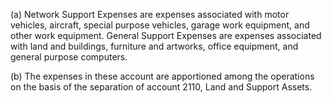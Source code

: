 (a) Network Support Expenses are expenses associated with motor vehicles, aircraft, special purpose vehicles, garage work equipment, and other work equipment. General Support Expenses are expenses associated with land and buildings, furniture and artworks, office equipment, and general purpose computers.

(b) The expenses in these account are apportioned among the operations on the basis of the separation of account 2110, Land and Support Assets.

